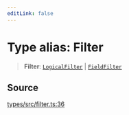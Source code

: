 ```yaml
---
editLink: false
---
```


# Type alias: Filter

> **Filter**: [`LogicalFilter`](type-alias.LogicalFilter.md) \| [`FieldFilter`](type-alias.FieldFilter.md)

## Source

[types/src/filter.ts:36](https://github.com/directus/directus/blob/7789a6c53/packages/types/src/filter.ts#L36)
